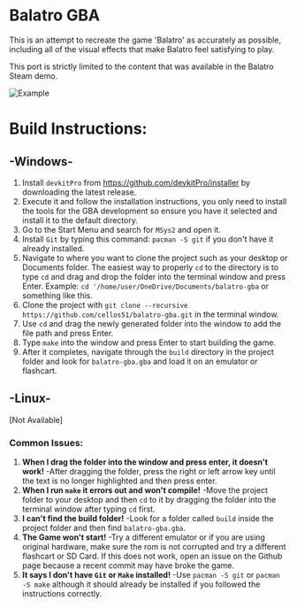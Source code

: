 # Balatro GBA
This is an attempt to recreate the game 'Balatro' as accurately as possible, including all of the visual effects that make Balatro feel satisfying to play.

This port is strictly limited to the content that was available in the Balatro Steam demo.

![Example](https://github.com/cellos51/balatro-gba/blob/main/example.gif)

# **Build Instructions:**

## **-Windows-**
1. Install `devkitPro` from https://github.com/devkitPro/installer by downloading the latest release.
2. Execute it and follow the installation instructions, you only need to install the tools for the GBA development so ensure you have it selected and install it to the default directory.
3. Go to the Start Menu and search for `MSys2` and open it.
4. Install `Git` by typing this command: `pacman -S git` if you don't have it already installed.
5. Navigate to where you want to clone the project such as your desktop or Documents folder. 
The easiest way to properly `cd` to the directory is to type `cd` and drag and drop the folder into the terminal window and press Enter. 
Example: `cd '/home/user/OneDrive/Documents/balatro-gba` or something like this.
6. Clone the project with `git clone --recursive https://github.com/cellos51/balatro-gba.git` in the terminal window.
7. Use `cd` and drag the newly generated folder into the window to add the file path and press Enter.
8. Type `make` into the window and press Enter to start building the game.
9. After it completes, navigate through the `build` directory in the project folder and look for `balatro-gba.gba` and load it on an emulator or flashcart.

## **-Linux-**
[Not Available]

### **Common Issues:**
1. **When I drag the folder into the window and press enter, it doesn't work!**
-After dragging the folder, press the right or left arrow key until the text is no longer highlighted and then press enter.
2. **When I run `make` it errors out and won't compile!**
-Move the project folder to your desktop and then `cd` to it by dragging the folder into the terminal window after typing `cd` first.
3. **I can't find the build folder!**
-Look for a folder called `build` inside the project folder and then find `balatro-gba.gba`.
4. **The Game won't start!**
-Try a different emulator or if you are using original hardware, make sure the rom is not corrupted and try a different flashcart or SD Card. If this does not work, open an issue on the Github page because a recent commit may have broke the game. 
5. **It says I don't have `Git` or `Make` installed!**
-Use `pacman -S git` or `pacman -S make` although it should already be installed if you followed the instructions correctly.
